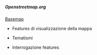 ---
---
##### Openstreetmap.org

<a href="https://www.openstreetmap.org/#map=12/45.0700/7.6647" target="_blank">Basemap</a>

- Features di visualizzazione della mappa

- Tematismi

- Interrogazione features

